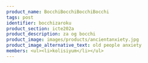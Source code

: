 ```yaml
---
product_name: BocchiBocchiBocchiBocchi
tags: post
identifier: bocchizaroku
product_section: icte202a
product_description: za og bocchi
product_image: images/products/ancientanxiety.jpg
product_image_alternative_text: old people anxiety
members: <ul><li>kolisiyum</li></ul>
---
```

